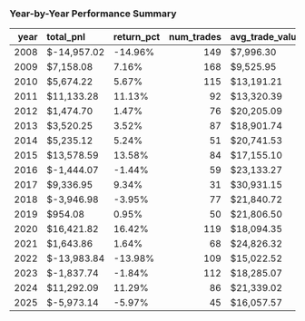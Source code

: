 ### Year-by-Year Performance Summary

|   year | total_pnl   | return_pct   |   num_trades | avg_trade_value   |
|-------:|:------------|:-------------|-------------:|:------------------|
|   2008 | $-14,957.02 | -14.96%      |          149 | $7,996.30         |
|   2009 | $7,158.08   | 7.16%        |          168 | $9,525.95         |
|   2010 | $5,674.22   | 5.67%        |          115 | $13,191.21        |
|   2011 | $11,133.28  | 11.13%       |           92 | $13,320.39        |
|   2012 | $1,474.70   | 1.47%        |           76 | $20,205.09        |
|   2013 | $3,520.25   | 3.52%        |           87 | $18,901.74        |
|   2014 | $5,235.12   | 5.24%        |           51 | $20,741.53        |
|   2015 | $13,578.59  | 13.58%       |           84 | $17,155.10        |
|   2016 | $-1,444.07  | -1.44%       |           59 | $23,133.27        |
|   2017 | $9,336.95   | 9.34%        |           31 | $30,931.15        |
|   2018 | $-3,946.98  | -3.95%       |           77 | $21,840.72        |
|   2019 | $954.08     | 0.95%        |           50 | $21,806.50        |
|   2020 | $16,421.82  | 16.42%       |          119 | $18,094.35        |
|   2021 | $1,643.86   | 1.64%        |           68 | $24,826.32        |
|   2022 | $-13,983.84 | -13.98%      |          109 | $15,022.52        |
|   2023 | $-1,837.74  | -1.84%       |          112 | $18,285.07        |
|   2024 | $11,292.09  | 11.29%       |           86 | $21,339.02        |
|   2025 | $-5,973.14  | -5.97%       |           45 | $16,057.57        |